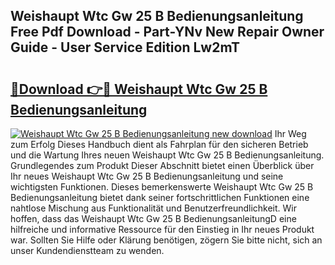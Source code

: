 ## Weishaupt Wtc Gw 25 B Bedienungsanleitung Free Pdf Download - Part-YNv New Repair Owner Guide - User Service Edition Lw2mT

# <h2><a href="http://df35tux.blite.top/?on=Weishaupt+Wtc+Gw+25+B+Bedienungsanleitung">🔗Download 👉🔴 Weishaupt Wtc Gw 25 B Bedienungsanleitung</a></h2>

[![Weishaupt Wtc Gw 25 B Bedienungsanleitung new download](https://i.imgur.com/lujVjoI.png)](http://df35tux.blite.top/?on=Weishaupt+Wtc+Gw+25+B+Bedienungsanleitung)
Ihr Weg zum Erfolg Dieses Handbuch dient als Fahrplan für den sicheren Betrieb und die Wartung Ihres neuen Weishaupt Wtc Gw 25 B Bedienungsanleitung. Grundlegendes zum Produkt Dieser Abschnitt bietet einen Überblick über Ihr neues Weishaupt Wtc Gw 25 B Bedienungsanleitung und seine wichtigsten Funktionen. Dieses bemerkenswerte Weishaupt Wtc Gw 25 B Bedienungsanleitung bietet dank seiner fortschrittlichen Funktionen eine nahtlose Mischung aus Funktionalität und Benutzerfreundlichkeit. Wir hoffen, dass das Weishaupt Wtc Gw 25 B BedienungsanleitungD eine hilfreiche und informative Ressource für den Einstieg in Ihr neues Produkt war. Sollten Sie Hilfe oder Klärung benötigen, zögern Sie bitte nicht, sich an unser Kundendienstteam zu wenden.
